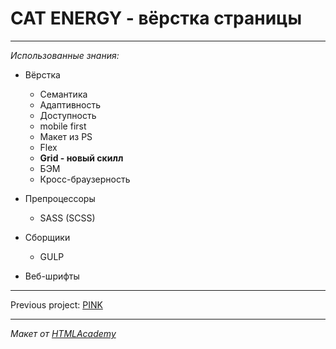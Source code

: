 # CAT ENERGY - вёрстка страницы
----

*Использованные знания:*

* Вёрстка
  - Семантика
  - Адаптивность
  - Доступность
  - mobile first
  - Макет из PS
  - Flex
  - **Grid - новый скилл**
  - БЭМ
  - Кросс-браузерность

* Препроцессоры
  - SASS (SCSS)

* Сборщики
  - GULP

* Веб-шрифты

----


Previous project: <a href = "https://github.com/disorientationinspace/HTMLAcademy__pink">PINK</a>

----

*Макет от <a href = "https://htmlacademy.ru">HTMLAcademy</a>*
